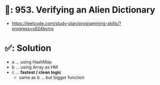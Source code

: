 # 📄: 953. Verifying an Alien Dictionary

- https://leetcode.com/study-plan/programming-skills/?progress=x824bvmv

# ✅: Solution

- a ... using HashMap
- b ... using Array as HM
- c ... **fastest / clean logic**
  - same as b ... but bigger function
